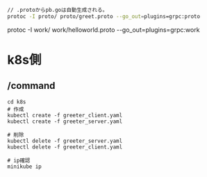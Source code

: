 ```zsh
// .protoからpb.goは自動生成される。
protoc -I proto/ proto/greet.proto --go_out=plugins=grpc:proto
```
protoc -I work/ work/helloworld.proto --go_out=plugins=grpc:work



# k8s側  
## /command
```k8s
cd k8s
# 作成
kubectl create -f greeter_client.yaml
kubectl create -f greeter_server.yaml

# 削除
kubectl delete -f greeter_server.yaml
kubectl delete -f greeter_client.yaml

# ip確認
minikube ip
```
